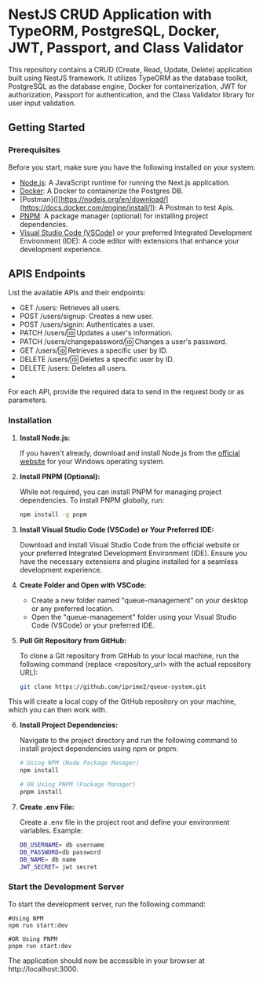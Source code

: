 # NestJS CRUD Application with TypeORM, PostgreSQL, Docker, JWT, Passport, and Class Validator

This repository contains a CRUD (Create, Read, Update, Delete) application built using NestJS framework. It utilizes TypeORM as the database toolkit, PostgreSQL as the database engine, Docker for containerization, JWT for authorization, Passport for authentication, and the Class Validator library for user input validation.

## Getting Started

### Prerequisites

Before you start, make sure you have the following installed on your system:

- [Node.js](https://nodejs.org/en/download/): A JavaScript runtime for running the Next.js application.
- [Docker]([https://nodejs.org/en/download/]): A Docker to containerize the Postgres DB.
- [Postman]([[https://nodejs.org/en/download/](https://docs.docker.com/engine/install/]): A Postman to test Apis.
- [PNPM](https://pnpm.io/): A package manager (optional) for installing project dependencies.
- [Visual Studio Code (VSCode)](https://code.visualstudio.com/download) or your preferred Integrated Development Environment (IDE): A code editor with extensions that enhance your development experience.

## APIS Endpoints

List the available APIs and their endpoints:

- GET /users: Retrieves all users.
- POST /users/signup: Creates a new user.
- POST /users/signin: Authenticates a user.
- PATCH /users/:id: Updates a user's information.
- PATCH /users/changepassword/:id: Changes a user's password.
- GET /users/:id: Retrieves a specific user by ID.
- DELETE /users/:id: Deletes a specific user by ID.
- DELETE /users: Deletes all users.
- 
For each API, provide the required data to send in the request body or as parameters.

### Installation

1. **Install Node.js:**

   If you haven't already, download and install Node.js from the [official website](https://nodejs.org/en/download/) for your Windows operating system.

2. **Install PNPM (Optional):**

   While not required, you can install PNPM for managing project dependencies. To install PNPM globally, run:

   ```bash
   npm install -g pnpm

3. **Install Visual Studio Code (VSCode) or Your Preferred IDE:**

   Download and install Visual Studio Code from the official website or your preferred Integrated Development Environment (IDE). Ensure you have the necessary extensions and plugins installed for a seamless development experience.

4. **Create Folder and Open with VSCode:**

   - Create a new folder named "queue-management" on your desktop or any preferred location.
   - Open the "queue-management" folder using your Visual Studio Code (VSCode) or your preferred IDE.

5. **Pull Git Repository from GitHub:**

   To clone a Git repository from GitHub to your local machine, run the following command (replace <repository_url> with the actual repository URL):

   ```bash
   git clone https://github.com/iprime2/queue-system.git


This will create a local copy of the GitHub repository on your machine, which you can then work with.

6. **Install Project Dependencies:**

   Navigate to the project directory and run the following command to install project dependencies using npm or pnpm:

   ```bash
   # Using NPM (Node Package Manager)
   npm install

   # OR Using PNPM (Package Manager)
   pnpm install

7. **Create .env File:**

   Create a .env file in the project root and define your environment variables. Example:

   ```bash
   DB_USERNAME= db username
   DB_PASSWORD=db password
   DB_NAME= db name
   JWT_SECRET= jwt secret

### Start the Development Server

   To start the development server, run the following command:

    #Using NPM 
    npm run start:dev
      
    #OR Using PNPM
    pnpm run start:dev

The application should now be accessible in your browser at http://localhost:3000.
